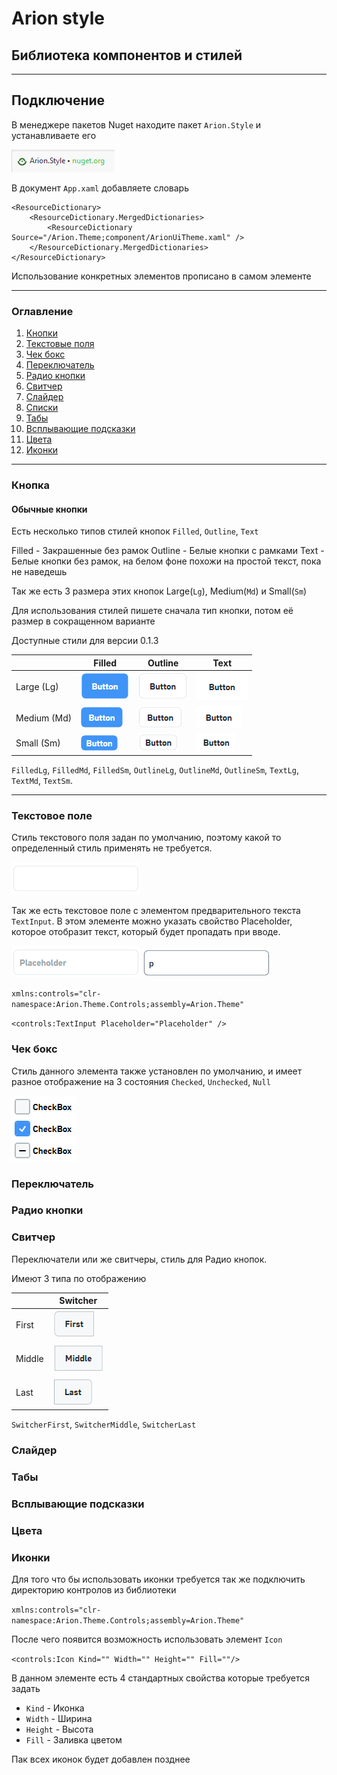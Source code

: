 # Arion style

## Библиотека компонентов и стилей

___

## Подключение

В менеджере пакетов Nuget находите пакет `Arion.Style` и устанавливаете его

![Arion.Style в менеджере пакетов nuget](Images/Arion.Style.png "Arion.Style в менеджере пакетов nuget")

В документ ```App.xaml``` добавляете словарь

```xaml
<ResourceDictionary>
    <ResourceDictionary.MergedDictionaries>
        <ResourceDictionary Source="/Arion.Theme;component/ArionUiTheme.xaml" />
    </ResourceDictionary.MergedDictionaries>
</ResourceDictionary>
```
Использование конкретных элементов прописано в самом элементе
___

### Оглавление

1. [Кнопки](#Кнопка)
2. [Текстовые поля](#Текстовое-поле)
3. [Чек бокс](#Чек-бокс)
4. [Переключатель](#Переключатель)
5. [Радио кнопки](#Радио-кнопки)
6. [Свитчер](#Свитчер)
7. [Слайдер](#Слайдер)
8. [Списки](#Списки)
9. [Табы](#Табы)
10. [Всплывающие подсказки](#Всплывающие-подсказки)
11. [Цвета](#Цвета)
12. [Иконки](#Иконки)

___

### Кнопка

#### Обычные кнопки

Есть несколько типов стилей кнопок `Filled`, `Outline`, `Text`

Filled - Закрашенные без рамок
Outline - Белые кнопки с рамками
Text - Белые кнопки без рамок, на белом фоне похожи на простой текст, пока не наведешь

Так же есть 3 размера этих кнопок Large(`Lg`), Medium(`Md`) и Small(`Sm`)

Для использования стилей пишете сначала тип кнопки, потом её размер в сокращенном варианте

Доступные стили для версии 0.1.3

|             | Filled                                            | Outline                                             | Text                                          |
|-------------|---------------------------------------------------|-----------------------------------------------------|-----------------------------------------------|
| Large (Lg)  | ![Кнопка со стилем FilledLg](Images/FilledLg.png) | ![Кнопка со стилем OutlineLg](Images/OutlineLg.png) | ![Кнопка со стилем TextLg](Images/TextLg.png) |
| Medium (Md) | ![Кнопка со стилем FilledMd](Images/FilledMd.png) | ![Кнопка со стилем OutlineMd](Images/OutlineMd.png) | ![Кнопка со стилем TextMd](Images/TextMd.png) |
| Small (Sm)  | ![Кнопка со стилем FilledSm](Images/FilledSm.png) | ![Кнопка со стилем OutlineMd](Images/OutlineSm.png) | ![Кнопка со стилем TextSm](Images/TextSm.png) |

`FilledLg`,
`FilledMd`, 
`FilledSm`,
`OutlineLg`,
`OutlineMd`,
`OutlineSm`,
`TextLg`,
`TextMd`,
`TextSm`.

___

### Текстовое поле

Стиль текстового поля задан по умолчанию, поэтому какой то определенный стиль применять не требуется.

![Элемент TextBox](Images/TextBox.png)

Так же есть текстовое поле с элементом предварительного текста `TextInput`.
В этом элементе можно указать свойство Placeholder, которое отобразит текст, который будет пропадать при вводе.

![Элемент TextInput](Images/TextInput.png)
![Элемент TextInput с введеном текстом](Images/TextInputWithText.png)

`xmlns:controls="clr-namespace:Arion.Theme.Controls;assembly=Arion.Theme"`

`<controls:TextInput Placeholder="Placeholder" />`

### Чек бокс

Стиль данного элемента также установлен по умолчанию, и имеет разное отображение на 3 состояния `Checked`, `Unchecked`, `Null`

![Чек бокс](Images/CheckBox.png)

### Переключатель



### Радио кнопки



### Свитчер

Переключатели или же свитчеры, стиль для Радио кнопок.

Имеют 3 типа по отображению

|        | Switcher                                     |
|--------|----------------------------------------------|
| First  | ![SwitcherFirst](Images/SwitcherFirst.png)   |
| Middle | ![SwitcherMiddle](Images/SwitcherMiddle.png) |
| Last   | ![SwitcherLast](Images/SwitcherLast.png)     |

`SwitcherFirst`, `SwitcherMiddle`, `SwitcherLast`

### Слайдер

### Табы

### Всплывающие подсказки

### Цвета

### Иконки

Для того что бы использовать иконки требуется так же подключить директорию контролов из библиотеки

`xmlns:controls="clr-namespace:Arion.Theme.Controls;assembly=Arion.Theme"`

После чего появится возможность использовать элемент `Icon`

`<controls:Icon Kind="" Width="" Height="" Fill=""/>`

В данном элементе есть 4 стандартных свойства которые требуется задать
* `Kind` - Иконка
* `Width` - Ширина
* `Height` - Высота
* `Fill` - Заливка цветом

Пак всех иконок будет добавлен позднее